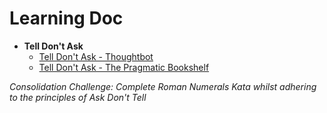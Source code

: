 # Learning Doc

* **Tell Don't Ask**
  * [Tell Don't Ask - Thoughtbot](https://robots.thoughtbot.com/tell-dont-ask)
  * [Tell Don't Ask - The Pragmatic Bookshelf](https://pragprog.com/articles/tell-dont-ask)<br>

_Consolidation Challenge: Complete Roman Numerals Kata whilst adhering to the principles of Ask Don't Tell_
